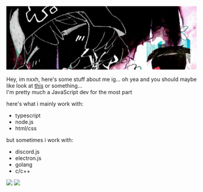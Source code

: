 <img src="./assets/newbannn.jpg" alt="banner">

Hey, im nxxh, here's some stuff about me ig... oh yea and you should maybe like look at [this](https://github.com/nxxh447/PROJECT_HERE) or something...<br>
I'm pretty much a JavaScript dev for the most part<br>

here's what i mainly work with:
- typescript
- node.js
- html/css

but sometimes i work with:
- discord.js
- electron.js
- golang
- c/c++

[![](https://github-readme-stats.vercel.app/api/top-langs/?username=nxxh447&layout=compact&card_width=1001)](https://github.com/nxxh447/nxxh447)
[![](https://activity-graph.herokuapp.com/graph?username=nxxh447&bg_color=0D1117&hide_border=true&color=4B8DDA&line=4B8DDA&point=FFFFFF)](https://github.com/nxxh447/nxxh447)

